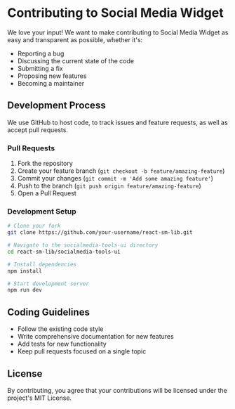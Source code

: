 # Contributing to Social Media Widget

We love your input! We want to make contributing to Social Media Widget as easy and transparent as possible, whether it's:

- Reporting a bug
- Discussing the current state of the code
- Submitting a fix
- Proposing new features
- Becoming a maintainer

## Development Process

We use GitHub to host code, to track issues and feature requests, as well as accept pull requests.

### Pull Requests

1. Fork the repository
2. Create your feature branch (`git checkout -b feature/amazing-feature`)
3. Commit your changes (`git commit -m 'Add some amazing feature'`)
4. Push to the branch (`git push origin feature/amazing-feature`)
5. Open a Pull Request

### Development Setup

```bash
# Clone your fork
git clone https://github.com/your-username/react-sm-lib.git

# Navigate to the socialmedia-tools-ui directory
cd react-sm-lib/socialmedia-tools-ui

# Install dependencies
npm install

# Start development server
npm run dev
```

## Coding Guidelines

- Follow the existing code style
- Write comprehensive documentation for new features
- Add tests for new functionality
- Keep pull requests focused on a single topic

## License

By contributing, you agree that your contributions will be licensed under the project's MIT License.
